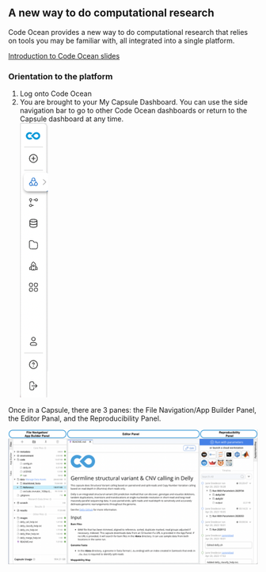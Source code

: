 ## A new way to do computational research

Code Ocean provides a new way to do computational research that relies on tools you may be familiar with, all integrated into a single platform. 

[Introduction to Code Ocean slides]()

### Orientation to the platform

1. Log onto Code Ocean
2. You are brought to your My Capsule Dashboard. You can use the side navigation bar to go to other Code Ocean dashboards or return to the Capsule dashboard at any time. <br>
![png](images/Navigation_toolbar.png)

Once in a Capsule, there are 3 panes: the File Navigation/App Builder Panel, the Editor Panal, and the Reproducibility Panel. 

![png](images/3_panes_of_capsule_UI.png)